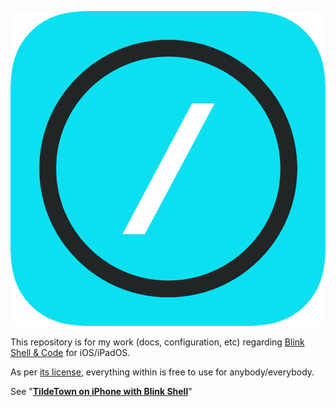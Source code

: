 ![BlinkIcon](iconrounded.png)

This repository is for my work (docs, configuration, etc) regarding [Blink Shell & Code](https://apps.apple.com/us/app/blink-shell-code/id1594898306) for iOS/iPadOS.

As per [its license](LICENSE.md),  everything within is free to use for anybody/everybody.

See "[**TildeTown on iPhone with Blink Shell**](https://bilge.world/tildetown-iphone-blink-shell)"